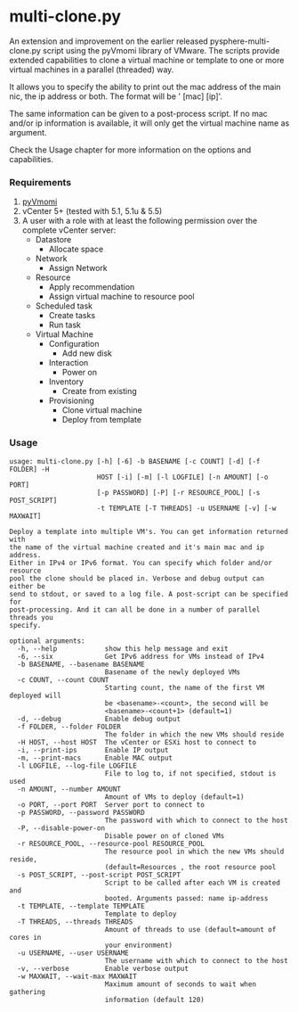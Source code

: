 multi-clone.py
==============
An extension and improvement on the earlier released pysphere-multi-clone.py script using the pyVmomi library of VMware. The scripts provide extended capabilities to clone a virtual machine or template to one or more virtual machines in a parallel (threaded) way. 

It allows you to specify the ability to print out the mac address of the main nic, the ip address or both. The format will be '<virtual machine name> [mac] [ip]'.

The same information can be given to a post-process script. If no mac and/or ip information is available, it will only get the virtual machine name as argument.

Check the Usage chapter for more information on the options and capabilities.

### Requirements ### 
1. [pyVmomi](https://github.com/vmware/pyvmomi)
2. vCenter 5+ (tested with 5.1, 5.1u & 5.5)
3. A user with a role with at least the following permission over the complete vCenter server:
    * Datastore 
        * Allocate space
    * Network
        * Assign Network
    * Resource
        * Apply recommendation
        * Assign virtual machine to resource pool
    * Scheduled task
        * Create tasks
        * Run task
    * Virtual Machine
        * Configuration
            * Add new disk
        * Interaction
            * Power on
        * Inventory
            * Create from existing
        * Provisioning
            * Clone virtual machine
            * Deploy from template

### Usage ###
    usage: multi-clone.py [-h] [-6] -b BASENAME [-c COUNT] [-d] [-f FOLDER] -H
                          HOST [-i] [-m] [-l LOGFILE] [-n AMOUNT] [-o PORT]
                          [-p PASSWORD] [-P] [-r RESOURCE_POOL] [-s POST_SCRIPT]
                          -t TEMPLATE [-T THREADS] -u USERNAME [-v] [-w MAXWAIT]

    Deploy a template into multiple VM's. You can get information returned with
    the name of the virtual machine created and it's main mac and ip address.
    Either in IPv4 or IPv6 format. You can specify which folder and/or resource
    pool the clone should be placed in. Verbose and debug output can either be
    send to stdout, or saved to a log file. A post-script can be specified for
    post-processing. And it can all be done in a number of parallel threads you
    specify.

    optional arguments:
      -h, --help            show this help message and exit
      -6, --six             Get IPv6 address for VMs instead of IPv4
      -b BASENAME, --basename BASENAME
                            Basename of the newly deployed VMs
      -c COUNT, --count COUNT
                            Starting count, the name of the first VM deployed will
                            be <basename>-<count>, the second will be
                            <basename>-<count+1> (default=1)
      -d, --debug           Enable debug output
      -f FOLDER, --folder FOLDER
                            The folder in which the new VMs should reside
      -H HOST, --host HOST  The vCenter or ESXi host to connect to
      -i, --print-ips       Enable IP output
      -m, --print-macs      Enable MAC output
      -l LOGFILE, --log-file LOGFILE
                            File to log to, if not specified, stdout is used
      -n AMOUNT, --number AMOUNT
                            Amount of VMs to deploy (default=1)
      -o PORT, --port PORT  Server port to connect to
      -p PASSWORD, --password PASSWORD
                            The password with which to connect to the host
      -P, --disable-power-on
                            Disable power on of cloned VMs
      -r RESOURCE_POOL, --resource-pool RESOURCE_POOL
                            The resource pool in which the new VMs should reside,
                            (default=Resources , the root resource pool
      -s POST_SCRIPT, --post-script POST_SCRIPT
                            Script to be called after each VM is created and
                            booted. Arguments passed: name ip-address
      -t TEMPLATE, --template TEMPLATE
                            Template to deploy
      -T THREADS, --threads THREADS
                            Amount of threads to use (default=amount of cores in
                            your environment)
      -u USERNAME, --user USERNAME
                            The username with which to connect to the host
      -v, --verbose         Enable verbose output
      -w MAXWAIT, --wait-max MAXWAIT
                            Maximum amount of seconds to wait when gathering
                            information (default 120)
